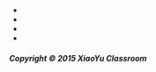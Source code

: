 <ul>
<li><a href="https://twitter.com/XiaoYuClassroom"><i class="fa fa-3x fa-twitter-square"></i></a></li>
<li><a href="mailto:XiaoYuClassroom@gmail.com"><i class="fa fa-3x fa-envelope-square"></i></a></li>
<li><a href="tel:+19179793558"><i class="fa fa-3x fa-phone-square"></i></a></li>
<li><a href="http://forum.xiaoyuclassroom.com"><i class="fa fa-group"></i></a></li>
</ul>

##### Copyright &copy; 2015 XiaoYu Classroom
